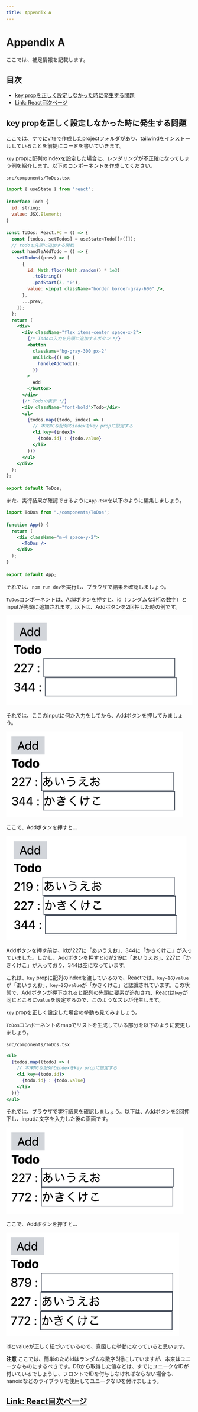 ```yaml
---
title: Appendix A
---
```

<!-- {% raw %} -->

<!-- omit in toc -->
# Appendix A
ここでは、補足情報を記載します。

<!-- omit in toc -->
## 目次
- [key propを正しく設定しなかった時に発生する問題](#key-propを正しく設定しなかった時に発生する問題)
- [Link: React目次ページ](#link-react目次ページ)


## key propを正しく設定しなかった時に発生する問題
ここでは、すでにviteで作成したprojectフォルダがあり、tailwindをインストールしていることを前提にコードを書いていきます。

`key` propに配列のindexを設定した場合に、レンダリングが不正確になってしまう例を紹介します。以下のコンポーネントを作成してください。

`src/components/ToDos.tsx`
```jsx
import { useState } from "react";

interface Todo {
  id: string;
  value: JSX.Element;
}

const ToDos: React.FC = () => {
  const [todos, setTodos] = useState<Todo[]>([]);
  // todoを先頭に追加する関数
  const handleAddTodo = () => {
    setTodos((prev) => [
      {
        id: Math.floor(Math.random() * 1e3)
          .toString()
          .padStart(3, "0"),
        value: <input className="border border-gray-600" />,
      },
      ...prev,
    ]);
  };
  return (
    <div>
      <div className="flex items-center space-x-2">
        {/* Todoの入力を先頭に追加するボタン */}
        <button
          className="bg-gray-300 px-2"
          onClick={() => {
            handleAddTodo();
          }}
        >
          Add
        </button>
      </div>
      {/* Todoの表示 */}
      <div className="font-bold">Todo</div>
      <ul>
        {todos.map((todo, index) => (
          // 本来NGな配列のindexをkey propに設定する
          <li key={index}>
            {todo.id} : {todo.value}
          </li>
        ))}
      </ul>
    </div>
  );
};

export default ToDos;
```

また、実行結果が確認できるように`App.tsx`を以下のように編集しましょう。

```jsx
import ToDos from "./components/ToDos";

function App() {
  return (
    <div className="m-4 space-y-2">
      <ToDos />
    </div>
  );
}

export default App;
```

それでは、`npm run dev`を実行し、ブラウザで結果を確認しましょう。

`ToDos`コンポーネントは、Addボタンを押すと、id（ランダムな3桁の数字）とinputが先頭に追加されます。以下は、Addボタンを2回押した時の例です。

![空のTodoリスト](../images/appendixa_todo_first.png)

それでは、ここのinputに何か入力をしてから、Addボタンを押してみましょう。

![入力したTodoリスト](../images/appendixa_todos_before.png)

ここで、Addボタンを押すと…

![Addボタンを押した後のTodoリスト](../images/appendixa_todos_after.png)

Addボタンを押す前は、idが227に「あいうえお」、344に「かきくけこ」が入っていました。しかし、Addボタンを押すとidが219に「あいうえお」、227に「かきくけこ」が入っており、344は空になっています。

これは、`key` propに配列のindexを渡しているので、Reactでは、`key=1`の`value`が「あいうえお」、`key=2`の`value`が「かきくけこ」と認識されています。この状態で、Addボタンが押下されると配列の先頭に要素が追加され、Reactは`key`が同じところに`value`を設定するので、このようなズレが発生します。

`key` propを正しく設定した場合の挙動も見てみましょう。

`ToDos`コンポーネントのmapでリストを生成している部分を以下のように変更しましょう。

`src/components/ToDos.tsx`
```jsx
<ul>
  {todos.map((todo) => (
    // 本来NGな配列のindexをkey propに設定する
    <li key={todo.id}>
      {todo.id} : {todo.value}
    </li>
  ))}
</ul>
```

それでは、ブラウザで実行結果を確認しましょう。以下は、Addボタンを2回押下し、inputに文字を入力した後の画面です。

![](../images/appendixa_todos_current_before.png)

ここで、Addボタンを押すと…

![](../images/appendixa_todos_current_after.png)

idとvalueが正しく紐づいているので、意図した挙動になっていると思います。

**注意**
ここでは、簡単のためidはランダムな数字3桁にしていますが、本来はユニークなものにするべきです。DBから取得した値などは、すでにユニークなIDが付いているでしょうし、フロントでIDを付与しなければならない場合も、nanoidなどのライブラリを使用してユニークなIDを付けましょう。

## [Link: React目次ページ](../index.md)

<!-- {% endraw %} -->